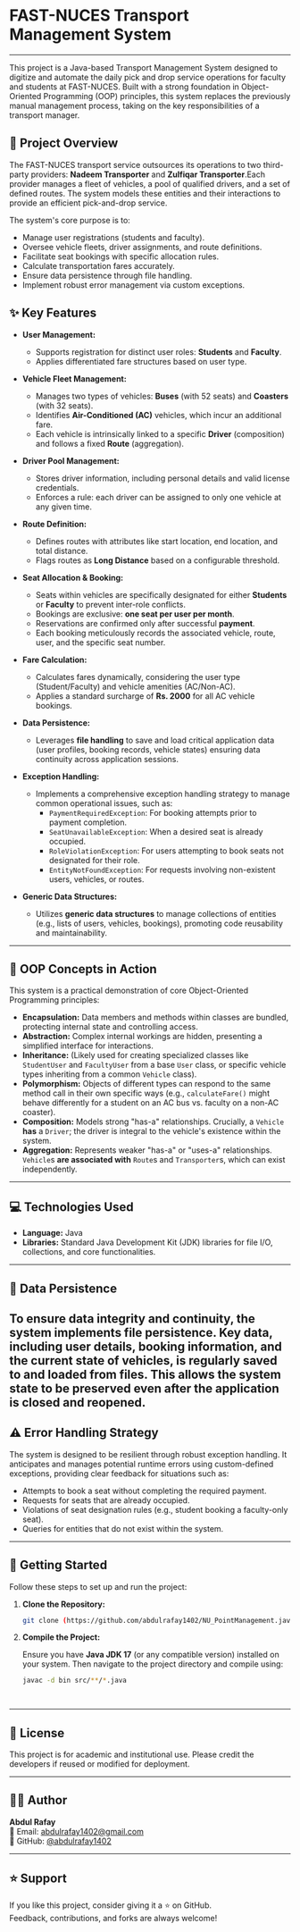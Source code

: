 # FAST-NUCES Transport Management System
---
This project is a Java-based Transport Management System designed to digitize and automate the daily pick and drop service operations for faculty and students at FAST-NUCES. Built with a strong foundation in Object-Oriented Programming (OOP) principles, this system replaces the previously manual management process, taking on the key responsibilities of a transport manager.

## 🚀 Project Overview

The FAST-NUCES transport service outsources its operations to two third-party providers: **Nadeem Transporter** and **Zulfiqar Transporter**.Each provider manages a fleet of vehicles, a pool of qualified drivers, and a set of defined routes. The system models these entities and their interactions to provide an efficient pick-and-drop service.

The system's core purpose is to:
*   Manage user registrations (students and faculty).
*   Oversee vehicle fleets, driver assignments, and route definitions.
*   Facilitate seat bookings with specific allocation rules.
*   Calculate transportation fares accurately.
*   Ensure data persistence through file handling.
*   Implement robust error management via custom exceptions.

## ✨ Key Features

*   **User Management:**
    *   Supports registration for distinct user roles: **Students** and **Faculty**.
    *   Applies differentiated fare structures based on user type.

*   **Vehicle Fleet Management:**
    *   Manages two types of vehicles: **Buses** (with 52 seats) and **Coasters** (with 32 seats).
    *   Identifies **Air-Conditioned (AC)** vehicles, which incur an additional fare.
    *   Each vehicle is intrinsically linked to a specific **Driver** (composition) and follows a fixed **Route** (aggregation).

*   **Driver Pool Management:**
    *   Stores driver information, including personal details and valid license credentials.
    *   Enforces a rule: each driver can be assigned to only one vehicle at any given time.

*   **Route Definition:**
    *   Defines routes with attributes like start location, end location, and total distance.
    *   Flags routes as **Long Distance** based on a configurable threshold.

*   **Seat Allocation & Booking:**
    *   Seats within vehicles are specifically designated for either **Students** or **Faculty** to prevent inter-role conflicts.
    *   Bookings are exclusive: **one seat per user per month**.
    *   Reservations are confirmed only after successful **payment**.
    *   Each booking meticulously records the associated vehicle, route, user, and the specific seat number.

*   **Fare Calculation:**
    *   Calculates fares dynamically, considering the user type (Student/Faculty) and vehicle amenities (AC/Non-AC).
    *   Applies a standard surcharge of **Rs. 2000** for all AC vehicle bookings.

*   **Data Persistence:**
    *   Leverages **file handling** to save and load critical application data (user profiles, booking records, vehicle states) ensuring data continuity across application sessions.

*   **Exception Handling:**
    *   Implements a comprehensive exception handling strategy to manage common operational issues, such as:
        *   `PaymentRequiredException`: For booking attempts prior to payment completion.
        *   `SeatUnavailableException`: When a desired seat is already occupied.
        *   `RoleViolationException`: For users attempting to book seats not designated for their role.
        *   `EntityNotFoundException`: For requests involving non-existent users, vehicles, or routes.

*   **Generic Data Structures:**
    *   Utilizes **generic data structures** to manage collections of entities (e.g., lists of users, vehicles, bookings), promoting code reusability and maintainability.
---
## 🧱 OOP Concepts in Action

This system is a practical demonstration of core Object-Oriented Programming principles:

*   **Encapsulation:** Data members and methods within classes are bundled, protecting internal state and controlling access.
*   **Abstraction:** Complex internal workings are hidden, presenting a simplified interface for interactions.
*   **Inheritance:** (Likely used for creating specialized classes like `StudentUser` and `FacultyUser` from a base `User` class, or specific vehicle types inheriting from a common `Vehicle` class).
*   **Polymorphism:** Objects of different types can respond to the same method call in their own specific ways (e.g., `calculateFare()` might behave differently for a student on an AC bus vs. faculty on a non-AC coaster).
*   **Composition:** Models strong "has-a" relationships. Crucially, a `Vehicle` **has** a `Driver`; the driver is integral to the vehicle's existence within the system.
*   **Aggregation:** Represents weaker "has-a" or "uses-a" relationships. `Vehicle`s **are associated with** `Route`s and `Transporter`s, which can exist independently.
---
## 💻 Technologies Used

*   **Language:** Java
*   **Libraries:** Standard Java Development Kit (JDK) libraries for file I/O, collections, and core functionalities.
---
## 📁 Data Persistence

To ensure data integrity and continuity, the system implements file persistence. Key data, including user details, booking information, and the current state of vehicles, is regularly saved to and loaded from files. This allows the system state to be preserved even after the application is closed and reopened.
---
## ⚠️ Error Handling Strategy

The system is designed to be resilient through robust exception handling. It anticipates and manages potential runtime errors using custom-defined exceptions, providing clear feedback for situations such as:
*   Attempts to book a seat without completing the required payment.
*   Requests for seats that are already occupied.
*   Violations of seat designation rules (e.g., student booking a faculty-only seat).
*   Queries for entities that do not exist within the system.

---

## 🚀 Getting Started

Follow these steps to set up and run the project:

1.  **Clone the Repository:**
    ```bash
    git clone (https://github.com/abdulrafay1402/NU_PointManagement.java)
    ```

2. **Compile the Project:**

   Ensure you have **Java JDK 17** (or any compatible version) installed on your system. Then navigate to the project directory and compile using:

   ```bash
   javac -d bin src/**/*.java

      
---

## 📃 License

This project is for academic and institutional use. Please credit the developers if reused or modified for deployment.

---

## 🙋‍♂️ Author

**Abdul Rafay**  
📧 Email: abdulrafay1402@gmail.com  
🐙 GitHub: [@abdulrafay1402](https://github.com/abdulrafay1402)

---

## ⭐ Support

If you like this project, consider giving it a ⭐ on GitHub.  
Feedback, contributions, and forks are always welcome!



